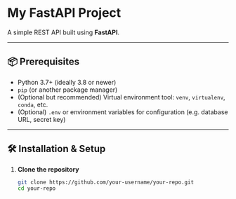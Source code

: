 # My FastAPI Project

A simple REST API built using **FastAPI**.

---

## 📦 Prerequisites

- Python 3.7+ (ideally 3.8 or newer)  
- `pip` (or another package manager)  
- (Optional but recommended) Virtual environment tool: `venv`, `virtualenv`, `conda`, etc.  
- (Optional) `.env` or environment variables for configuration (e.g. database URL, secret key)

---

## 🛠️ Installation & Setup

1. **Clone the repository**  
   ```bash
   git clone https://github.com/your-username/your-repo.git
   cd your-repo
